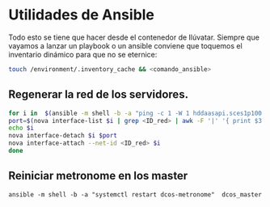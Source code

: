 # Utilidades de Ansible

Todo esto se tiene que hacer desde el contenedor de Ilúvatar.
Siempre que vayamos a lanzar un playbook o un ansible conviene que toquemos el inventario dinámico para que no se eternice:
```bash
touch /environment/.inventory_cache && <comando_ansible>
```

## Regenerar la red de los servidores.
```bash
for i in  $(ansible -m shell -b -a "ping -c 1 -W 1 hddaasapi.sces1p100.isi" dcos_agent_private | grep FAILED | awk -F ' ' '{ print $1 }'); do
port=$(nova interface-list $i | grep <ID_red> | awk -F '|' '{ print $3 }')
echo $i
nova interface-detach $i $port
nova interface-attach --net-id <ID_red> $i
done
```

## Reiniciar metronome en los master

`ansible -m shell -b -a "systemctl restart dcos-metronome"  dcos_master`
